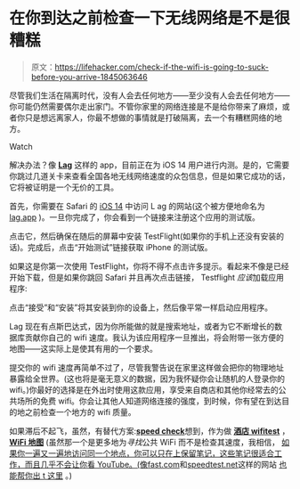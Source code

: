 # 在你到达之前检查一下无线网络是不是很糟糕

> 原文：<https://lifehacker.com/check-if-the-wifi-is-going-to-suck-before-you-arrive-1845063646>

尽管我们生活在隔离时代，没有人会去任何地方——至少没有人会去任何地方——你可能仍然需要偶尔走出家门。不管你家里的网络连接是不是给你带来了麻烦，或者你只是想远离家人，你最不想做的事情就是打破隔离，去一个有糟糕网络的地方。

Watch

解决办法？像 [**Lag**](https://lag.app) 这样的 app，目前正在为 iOS 14 用户进行内测。是的，它需要你跳过几道关卡来查看全国各地无线网络速度的众包信息，但是如果它成功的话，它将被证明是一个无价的工具。

首先，你需要在 Safari 的 [iOS 14](https://lifehacker.com/how-to-get-started-with-the-ios-14-public-beta-1844324554) 中访问 L ag 的网站(这个被方便地命名为 [lag.app](https://lag.app) )。一旦你完成了，你会看到一个链接来注册这个应用的测试版。

点击它，然后确保在随后的屏幕中安装 TestFlight(如果你的手机上还没有安装的话)。完成后，点击“开始测试”链接获取 iPhone 的测试版。

如果这是你第一次使用 TestFlight，你将不得不点击许多提示。看起来不像是已经开始下载，但是如果你跳回 Safari 并且再次点击链接， Testflight *应该*加载应用程序:

点击“接受”和“安装”将其安装到你的设备上，然后像平常一样启动应用程序。

Lag 现在有点斯巴达式，因为你所能做的就是搜索地址，或者为它不断增长的数据库贡献你自己的 wifi 速度。我认为该应用程序一旦推出，将会附带一张方便的地图——这实际上是使其有用的一个要求。

提交你的 wifi 速度再简单不过了，尽管我警告说在家里这样做会把你的物理地址暴露给全世界。(这也将是毫无意义的数据，因为我怀疑你会让随机的人登录你的 wifi。)你最好的选择是在外出时使用这款应用，享受来自商店和其他你经常去的公共场所的免费 wifi。你会让其他人知道网络连接的强度，到时候，你有望在到达目的地之前检查一个地方的 wifi 质量。

如果滞后不起飞，虽然，有替代方案:[**speed check**](https://apps.apple.com/us/app/speedcheck-internet-speed-test/id616145031)想到，作为做 [**酒店 wifitest**](https://www.hotelwifitest.com) ， [**WiFi 地图**](https://www.wifimap.io) (虽然那一个是更多地为*寻找*公共 WiFi 而不是检查其速度，我相信， [如果你一遍又一遍地访问同一个地点，你可以只在上保留笔记，这些笔记很适合工作，而且几乎不会让你看 YouTube。(像](https://apps.apple.com/us/app/wifi-finder-map/id946365975)[fast.com](https://fast.com)和[speedtest.net](http://speedtest.net)这样的网站 [也能帮你出 t 这里](https://lifehacker.com/why-do-internet-speed-tests-report-different-results-1834814879) 。)